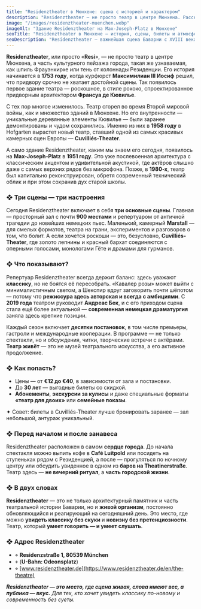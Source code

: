 ```yaml
---
title: "Residenztheater в Мюнхене: сцена с историей и характером"
description: "Residenztheater — не просто театр в центре Мюнхена. Рассказываем об истории, сценах, репертуаре и том, почему стоит хотя бы раз побывать здесь."
image: "/images/residenztheater-muenchen.webp"
imageAlt: "Здание Residenztheater на Max-Joseph-Platz в Мюнхене"
seoTitle: "Residenztheater в Мюнхене — история, сцены, билеты и атмосфера"
seoDescription: "Residenztheater — важнейшая сцена Баварии с XVIII века до наших дней. История, спектакли, атмосфера и советы для посетителей."
---
```


**Residenztheater**, или просто «**Resi**», — не просто театр в центре Мюнхена, а часть культурного пейзажа города, такая же узнаваемая, как шпиль Фрауэнкирхе или тень от колоннады Резиденции. Его история начинается в **1753 году**, когда курфюрст **Максимилиан III Иосиф** решил, что придвору срочно не хватает достойной сцены. Так появилось первое здание театра — роскошное, в стиле рококо, спроектированное придворным архитектором **Франсуа де Кювилье**.

С тех пор многое изменилось. Театр сгорел во время Второй мировой войны, как и множество зданий в Мюнхене. Но его внутренности — уникальные деревянные элементы Кювилье — были заранее демонтированы и чудом сохранились. Именно из них в **1958 году** в Hofgarten вырастет новый театр, ставший одной из самых красивых камерных сцен Европы — **Cuvilliés-Theater**.

А само здание Residenztheater, каким мы знаем его сегодня, появилось на **Max-Joseph-Platz** в **1951 году**. Это уже послевоенная архитектура с классическим акцентом и удивительной акустикой, где актёров слышно даже с самых верхних рядов без микрофона. Позже, в **1980-х**, театр был капитально реконструирован, обретя современный технический облик и при этом сохранив дух старой школы.

### ❖ Три сцены — три настроения

Сегодня Residenztheater включает в себя **три основные сцены**. Главная — просторный зал с почти **900 местами** и репертуаром от античной трагедии до новейших немецких пьес. Маленький, камерный **Marstall** — для смелых форматов, театра на грани, экспериментов и разговоров о том, что болит. А если хочется роскоши — это, безусловно, **Cuvilliés-Theater**, где золото лепнины и красный бархат соединяются с оперными голосами, монологами Гёте и драмами для гурманов.

### ❖ Что показывают?

Репертуар Residenztheater всегда держит баланс: здесь уважают **классику**, но не боятся её пересобрать. «Кавалер розы» может выйти с минималистичным светом, а Шекспир вдруг заговорить почти шёпотом — потому что **режиссура здесь авторская и всегда с амбициями**. С **2019 года** театром руководит **Андреас Бек**, и с его приходом сцена стала ещё более актуальной — **современная немецкая драматургия** заняла здесь крепкие позиции.

Каждый сезон включает **десятки постановок**, в том числе премьеры, гастроли и международные кооперации. В программе — не только спектакли, но и обсуждения, читки, творческие встречи с актёрами. **Театр живёт** — это не музей театрального искусства, а его активное продолжение.

### ❖ Как попасть?

- Цены — от **€12 до €40**, в зависимости от зала и постановки.  
- До **30 лет** — выгодные билеты со скидкой.  
- **Абонементы**, **экскурсии за кулисы** и даже специальные форматы **«театр для двоих»** или **семейные показы**.

✦ Совет: билеты в Cuvilliés-Theater лучше бронировать заранее — зал небольшой, антураж уникальный.

### ❖ Перед началом и после занавеса

Residenztheater расположен в самом **сердце города**. До начала спектакля можно выпить кофе в **Café Luitpold** или посидеть на ступеньках рядом с Резиденцией, а после — прогуляться по ночному центру или обсудить увиденное в одном из **баров на Theatinerstraße**. Театр здесь — **не вечерний ритуал**, а **часть городской жизни**.

### ❖ В двух словах

**Residenztheater** — это не только архитектурный памятник и часть театральной истории Баварии, но и **живой организм**, постоянно обновляющийся и реагирующий на сегодняшний день. Это место, где можно **увидеть классику без скуки** и **новизну без претенциозности**. Театр, который **умеет говорить — и умеет слушать**.

### ❖ Адрес Residenztheater

- ⌖ **Residenzstraße 1, 80539 München**  
- ⌖ (**U-Bahn: Odeonsplatz**)
- ⌖ [www.residenztheater.de](https://www.residenztheater.de/en/the-theatre)

_**Residenztheater — это место, где сцена живая, слова имеют вес, а публика — вкус.** Для тех, кто хочет увидеть классику по-новому и современность без суеты._

